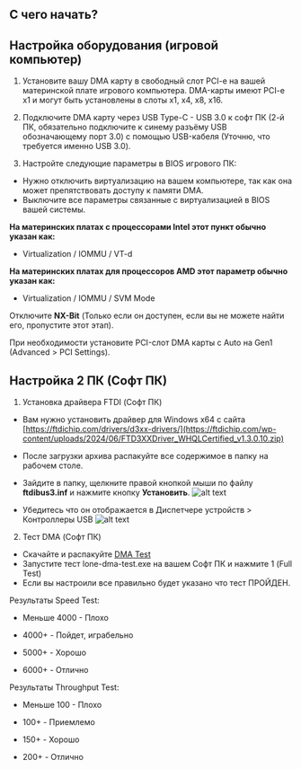 ## C чего начать? 

## Настройка оборудования (игровой компьютер)

1. Установите вашу DMA карту в свободный слот PCI-e на вашей материнской плате игрового компьютера. DMA-карты имеют PCI-e x1 и могут быть установлены в слоты x1, x4, x8, x16.

2. Подключите DMA карту через USB Type-C - USB 3.0 к cофт ПК (2-й ПК, обязательно подключите к синему разъёму USB обозначающему порт 3.0) с помощью USB-кабеля (Уточню, что требуется именно USB 3.0).

3. Настройте следующие параметры в BIOS игрового ПК:
- Нужно отключить виртуализацию на вашем компьютере, так как она может препятствовать доступу к памяти DMA. 
- Выключите все параметры cвязанные с виртуализацией в BIOS вашей системы.
  
**На материнских платах с процессорами Intel этот пункт обычно указан как:**
- Virtualization / IOMMU / VT-d
  
**На материнских платах для процессоров AMD этот параметр обычно указан как:**
- Virtualization / IOMMU / SVM Mode
  
Отключите **NX-Bit** (Только если он доступен, если вы не можете найти его, пропустите этот этап). 

При необходимости установите PCI-слот DMA карты с Auto на Gen1 (Advanced > PCI Settings).

## Настройка 2 ПК (Софт ПК)

1. Установка драйвера FTDI (Софт ПК)
   
- Вам нужно установить драйвер для Windows x64 с сайта [https://ftdichip.com/drivers/d3xx-drivers/](https://ftdichip.com/wp-content/uploads/2024/06/FTD3XXDriver_WHQLCertified_v1.3.0.10.zip)
  
- После загрузки архива распакуйте все содержимое в папку на рабочем столе.

- Зайдите в папку, щелкните правой кнопкой мыши по файлу **ftdibus3.inf** и нажмите кнопку **Установить**.
  ![alt text](https://i.imgur.com/tZwFH6a.png) 
- Убедитесь что он отображается в Диспетчере устройств > Контроллеры USB
  ![alt text](https://i.imgur.com/kAAEDdf.png)

2. Тест DMA (Софт ПК)
- Cкачайте и распакуйте [DMA Test](https://mega.nz/file/nHIiVByK#1M95TRTO2VdJHSZvwrFJt3ZpF9o-y7D1eRVJtbWidqk)
- Запустите тест lone-dma-test.exe на вашем Софт ПК и нажмите 1 (Full Test)
- Если вы настроили все правильно будет указано что тест ПРОЙДЕН.
  
Результаты Speed Test: 

- Меньше 4000 - Плохо

- 4000+ - Пойдет, играбельно

- 5000+ - Хорошо 

- 6000+ - Отлично

Результаты Throughput Test:

- Меньше 100 - Плохо 

- 100+ - Приемлемо 

- 150+ - Хорошо

- 200+ - Отлично
   


